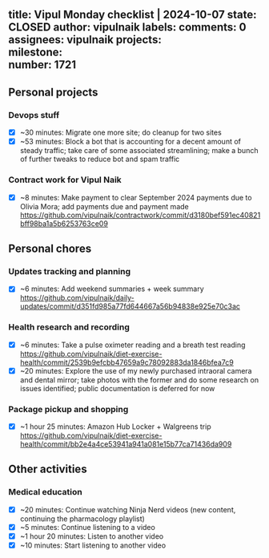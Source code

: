 title:	Vipul Monday checklist | 2024-10-07
state:	CLOSED
author:	vipulnaik
labels:	
comments:	0
assignees:	vipulnaik
projects:	
milestone:	
number:	1721
--
## Personal projects

### Devops stuff

- [x] ~30 minutes: Migrate one more site; do cleanup for two sites
- [x] ~53 minutes: Block a bot that is accounting for a decent amount of steady traffic; take care of some associated streamlining; make a bunch of further tweaks to reduce bot and spam traffic

### Contract work for Vipul Naik

- [x] ~8 minutes: Make payment to clear September 2024 payments due to Olivia Mora; add payments due and payment made https://github.com/vipulnaik/contractwork/commit/d3180bef591ec40821bff98ba1a5b6253763ce09

## Personal chores

### Updates tracking and planning

- [x] ~6 minutes: Add weekend summaries + week summary https://github.com/vipulnaik/daily-updates/commit/d351fd985a77fd644667a56b94838e925e70c3ac

### Health research and recording

- [x] ~6 minutes: Take a pulse oximeter reading and a breath test reading https://github.com/vipulnaik/diet-exercise-health/commit/2539b9efcbb47659a9c78092883da1846bfea7c9
- [x] ~20 minutes: Explore the use of my newly purchased intraoral camera and dental mirror; take photos with the former and do some research on issues identified; public documentation is deferred for now

### Package pickup and shopping

- [x] ~1 hour 25 minutes: Amazon Hub Locker + Walgreens trip https://github.com/vipulnaik/diet-exercise-health/commit/bb2e4a4ce53941a941a081e15b77ca71436da909

## Other activities

### Medical education

- [x] ~20 minutes: Continue watching Ninja Nerd videos (new content, continuing the pharmacology playlist)
- [x] ~5 minutes: Continue listening to a video
- [x] ~1 hour 20 minutes: Listen to another video
- [x] ~10 minutes: Start listening to another video
